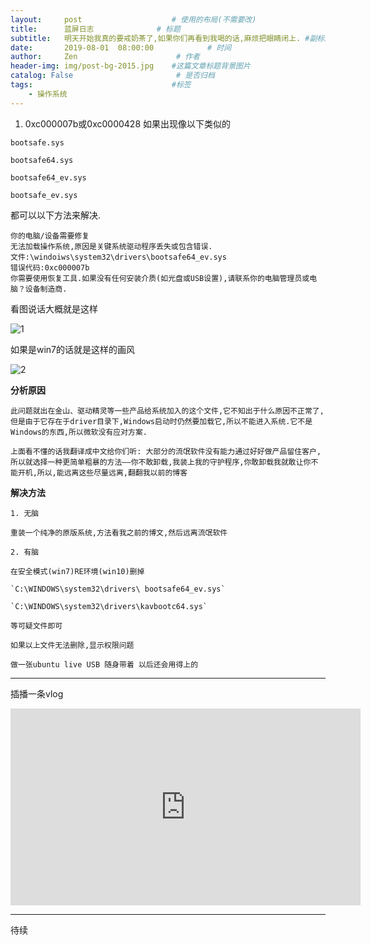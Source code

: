 ```yaml
---
layout:     post                    # 使用的布局(不需要改)
title:      蓝屏日志              # 标题
subtitle:   明天开始我真的要戒奶茶了,如果你们再看到我喝的话,麻烦把眼睛闭上. #副标题
date:       2019-08-01  08:00:00            # 时间
author:     Zen                      # 作者
header-img: img/post-bg-2015.jpg    #这篇文章标题背景图片
catalog: False                       # 是否归档
tags:                               #标签
    - 操作系统
---
```


1. 0xc000007b或0xc0000428
  如果出现像以下类似的

  `bootsafe.sys`

  `bootsafe64.sys`

  `bootsafe64_ev.sys`

  `bootsafe_ev.sys`

  都可以以下方法来解决.
  ```
  你的电脑/设备需要修复
  无法加载操作系统,原因是关键系统驱动程序丢失或包含错误.
  文件:\windoiws\system32\drivers\bootsafe64_ev.sys
  错误代码:0xc000007b
  你需要使用恢复工具.如果没有任何安装介质(如光盘或USB设置),请联系你的电脑管理员或电脑？设备制造商.
  ```
  看图说话大概就是这样

  ![1](https://raw.githubusercontent.com/zhangyiming748/zhangyiming748.github.io/master/img/bluescreen/1.png)

  如果是win7的话就是这样的画风

  ![2](https://raw.githubusercontent.com/zhangyiming748/zhangyiming748.github.io/master/img/bluescreen/2.png)

  **分析原因**

    此问题就出在金山、驱动精灵等一些产品给系统加入的这个文件,它不知出于什么原因不正常了,但是由于它存在于driver目录下,Windows启动时仍然要加载它,所以不能进入系统.它不是Windows的东西,所以微软没有应对方案.

    上面看不懂的话我翻译成中文给你们听: 大部分的流氓软件没有能力通过好好做产品留住客户,所以就选择一种更简单粗暴的方法——你不敢卸载,我装上我的守护程序,你敢卸载我就敢让你不能开机,所以,能远离这些尽量远离,翻翻我以前的博客

  **解决方法**

    1. 无脑

    重装一个纯净的原版系统,方法看我之前的博文,然后远离流氓软件

    2. 有脑

    在安全模式(win7)RE环境(win10)删掉

    `C:\WINDOWS\system32\drivers\ bootsafe64_ev.sys`

    `C:\WINDOWS\system32\drivers\kavbootc64.sys`

    等可疑文件即可

    如果以上文件无法删除,显示权限问题

    做一张ubuntu live USB 随身带着 以后还会用得上的

 ----

 插播一条vlog

 <iframe width="560" height="315" src="https://www.youtube.com/embed/NaAFEBbuuD8" frameborder="0" allow="accelerometer; autoplay; encrypted-media; gyroscope; picture-in-picture" allowfullscreen></iframe>

----

 待续
